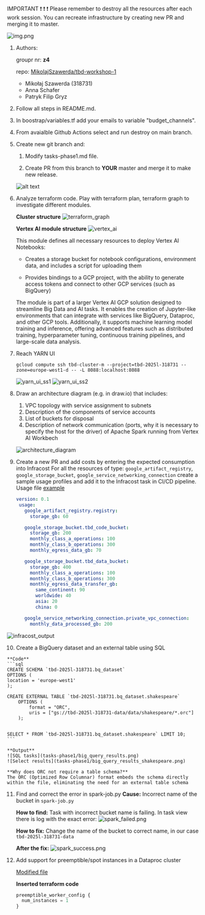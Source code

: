 IMPORTANT ❗ ❗ ❗ Please remember to destroy all the resources after each work session. You can recreate infrastructure by creating new PR and merging it to master.
  
![img.png](doc/figures/destroy.png)

1. Authors:

   groupr nr: **z4**

   repo: [MikolajSzawerda/tbd-workshop-1](https://github.com/MikolajSzawerda/tbd-workshop-1)

   - Mikołaj Szawerda (318731)
   - Anna Schafer
   - Patryk Filip Gryz

2. Follow all steps in README.md.

3. In boostrap/variables.tf add your emails to variable "budget_channels".

4. From avaialble Github Actions select and run destroy on main branch.
   
5. Create new git branch and:
    1. Modify tasks-phase1.md file.
    
    2. Create PR from this branch to **YOUR** master and merge it to make new release. 
    
    ![alt text](doc/figures/suc_release.png)


6. Analyze terraform code. Play with terraform plan, terraform graph to investigate different modules.

    **Cluster structure**
    ![terraform_graph](doc/figures/terraform_plan.png)

    **Vertex AI module structure**
    ![vertex_ai](doc/figures/vertex_ai_workbench.png)

    This module defines all necessary resources to deploy Vertex AI Notebooks:

    - Creates a storage bucket for notebook configurations, environment data, and includes a script for uploading them

    - Provides bindings to a GCP project, with the ability to generate access tokens and connect to other GCP services (such as BigQuery)

    The module is part of a larger Vertex AI GCP solution designed to streamline Big Data and AI tasks. It enables the creation of Jupyter-like environments that can integrate with services like BigQuery, Dataproc, and other GCP tools. Additionally, it supports machine learning model training and inference, offering advanced features such as distributed training, hyperparameter tuning, continuous training pipelines, and large-scale data analysis.
   
7. Reach YARN UI
   ```shell
   gcloud compute ssh tbd-cluster-m --project=tbd-2025l-318731 --zone=europe-west1-d -- -L 8088:localhost:8088
   ```
   ![yarn_ui_ss1](doc/yarn_ui_ss1.png)
   ![yarn_ui_ss2](doc/yarn_ui_ss2.png)

8. Draw an architecture diagram (e.g. in draw.io) that includes:
    1. VPC topology with service assignment to subnets
    2. Description of the components of service accounts
    3. List of buckets for disposal
    4. Description of network communication (ports, why it is necessary to specify the host for the driver) of Apache Spark running from Vertex AI Workbech
  
    ![architecture_diagram](doc/tbd-task-8.png)

9. Create a new PR and add costs by entering the expected consumption into Infracost
For all the resources of type: `google_artifact_registry`, `google_storage_bucket`, `google_service_networking_connection`
create a sample usage profiles and add it to the Infracost task in CI/CD pipeline. Usage file [example](https://github.com/infracost/infracost/blob/master/infracost-usage-example.yml) 
   ```yaml
   version: 0.1
    usage:
      google_artifact_registry.registry:
        storage_gb: 60

      google_storage_bucket.tbd_code_bucket:
        storage_gb: 200
        monthly_class_a_operations: 100
        monthly_class_b_operations: 300
        monthly_egress_data_gb: 70

      google_storage_bucket.tbd_data_bucket:
        storage_gb: 400
        monthly_class_a_operations: 100
        monthly_class_b_operations: 300
        monthly_egress_data_transfer_gb:
          same_continent: 90
          worldwide: 40
          asia: 20
          china: 0

      google_service_networking_connection.private_vpc_connection:
        monthly_data_processed_gb: 200

   ```
  ![infracost_output](doc/infracost_output.png)

10.  Create a BigQuery dataset and an external table using SQL

    **Code**
    ```sql
    CREATE SCHEMA `tbd-2025l-318731.bq_dataset`
    OPTIONS (
    location = 'europe-west1'
    );

    CREATE EXTERNAL TABLE `tbd-2025l-318731.bq_dataset.shakespeare`
        OPTIONS (
            format = "ORC",
            uris = ["gs://tbd-2025l-318731-data/data/shakespeare/*.orc"]
        );


    SELECT * FROM `tbd-2025l-318731.bq_dataset.shakespeare` LIMIT 10;
    ```

    **Output**
    ![SQL tasks](tasks-phase1/big_query_results.png)
    ![Select results](tasks-phase1/big_query_results_shakespeare.png)

    **Why does ORC not require a table schema?**
    The ORC (Optimized Row Columnar) format embeds the schema directly within the file, eliminating the need for an external table schema

11. Find and correct the error in spark-job.py
    **Cause:**
    Incorrect name of the bucket in `spark-job.py`

    **How to find:**
    Task with incorrect bucket name is failing. In task view there is log with the exact error:
    ![spark_failed.png](tasks-phase1/spark-failed.png)

    **How to fix:**
    Change the name of the bucket to correct name, in our case `tbd-2025l-318731-data`

    **After the fix:**
    ![spark_success.png](tasks-phase1/spark-success.png)

12. Add support for preemptible/spot instances in a Dataproc cluster

    [Modified file](modules/dataproc/main.tf)

    **Inserted terraform code**
    
    ```tf
    preemptible_worker_config {
      num_instances = 1
    }
    ```
    
